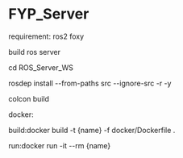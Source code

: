 # FYP_Server

requirement:
ros2 foxy

build ros server

cd ROS_Server_WS

rosdep install --from-paths src --ignore-src -r -y

colcon build

docker:

build:docker build -t {name} -f docker/Dockerfile .

run:docker run -it --rm {name}

